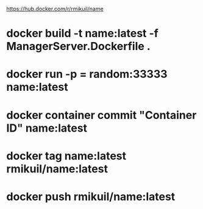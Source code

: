 https://hub.docker.com/r/rmikuil/name

# docker build -t name:latest -f ManagerServer.Dockerfile .
# docker run -p = random:33333 name:latest
# docker container commit "Container ID" name:latest
# docker tag name:latest rmikuil/name:latest
# docker push rmikuil/name:latest
